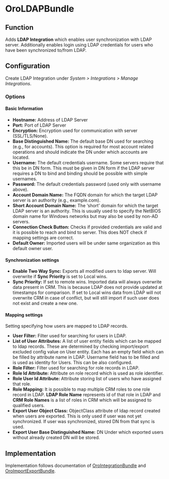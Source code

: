 # OroLDAPBundle

## Function

Adds **LDAP Integration** which enables user synchronization with LDAP server.
Additionally enables login using LDAP credentials for users who have been
synchronized to/from LDAP.

## Configuration

Create LDAP Integration under *System > Integrations > Manage Integrations*.

### Options

#### Basic Information

 - **Hostname:** Address of LDAP Server
 - **Port:** Port of LDAP Server
 - **Encryption:** Encryption used for communication with server
    (SSL/TLS/None).
 - **Base Distinguished Name:** The default base DN used for searching (e.g.,
    for accounts). This option is required for most account related operations
    and should indicate the DN under which accounts are located.
 - **Username:** The default credentials username. Some servers require that
    this be in DN form. This must be given in DN form if the LDAP server
    requires a DN to bind and binding should be possible with simple usernames.
 - **Password:** The default credentials password (used only with username
    above).
 - **Account Domain Name:** The FQDN domain for which the target LDAP server is
    an authority (e.g., example.com).
 - **Short Account Domain Name:** The ‘short’ domain for which the target LDAP
    server is an authority. This is usually used to specify the NetBIOS domain
    name for Windows networks but may also be used by non-AD servers.
 - **Connection Check Button:** Checks if provided credentials are valid and it
    is possible to reach and bind to server. This does NOT check if mapping
    settings are correct.
 - **Default Owner:** Imported users will be under same organization as this
    default owner user.

#### Synchronization settings

 - **Enable Two Way Sync:** Exports all modified users to ldap server.
    Will overwrite if **Sync Priority** is set to Local wins.
 - **Sync Priority:** If set to remote wins. Imported data will always overwrite
    data present in CRM. This is because LDAP does not provide updated at
    timestamps for comparison. If set to Local wins data from LDAP will not
    overwrite CRM in case of conflict, but will still import if such user does
    not exist and create a new one.

#### Mapping settings

Setting specifying how users are mapped to LDAP records.

 - **User Filter:** Filter used for searching for users in LDAP.
 - **List of User Attributes:** A list of user entity fields which can be mapped
    to ldap records. These are determined by checking import/export excluded
    config value on User entity. Each has an empty field which can be filled by
    attribute name in LDAP. Username field has to be filled and is used as
    identity for Users. This can be also configured.
 - **Role Filter:** Filter used for searching for role records in LDAP.
 - **Role Id Attribute:** Attribute on role record which is used as role
    identifier.
 - **Role User Id Attribute:** Attribute storing list of users who have assigned
    that role.
 - **Role Mapping:** It is possible to map multiple CRM roles to one role record
    in LDAP. **LDAP Role Name** represents id of that role in LDAP and **CRM
    Role Names** is a list of roles in CRM which will be assigned to qualified
    users.
 - **Export User Object Class:** ObjectClass attribute of ldap record created
    when users are exported. This is only used if user was not yet synchronized.
    If user was synchronized, stored DN from that sync is used.
 - **Export User Base Distinguished Name:** DN Under which exported users
    without already created DN will be stored.

## Implementation

Implementation follows documentation of [OroIntegrationBundle](//github.com/laboro/platform/tree/master/src/Oro/Bundle/IntegrationBundle)
and [OroImportExportBundle](//github.com/laboro/platform/tree/master/src/Oro/Bundle/ImportExportBundle).

